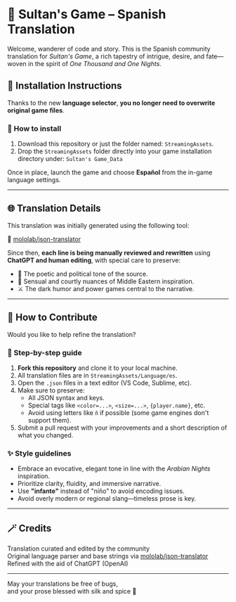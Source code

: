 # 🕌 Sultan's Game – Spanish Translation

Welcome, wanderer of code and story. This is the Spanish community translation for *Sultan's Game*, a rich tapestry of intrigue, desire, and fate—woven in the spirit of *One Thousand and One Nights*.

## 📝 Installation Instructions

Thanks to the new **language selector**, **you no longer need to overwrite original game files**.

### 🔧 How to install

1. Download this repository or just the folder named: `StreamingAssets`.
2. Drop the `StreamingAssets` folder directly into your game installation directory under:
`Sultan's Game_Data`

Once in place, launch the game and choose **Español** from the in-game language settings.

---

## 🌐 Translation Details

This translation was initially generated using the following tool:

🔗 [mololab/json-translator](https://github.com/mololab/json-translator)

Since then, **each line is being manually reviewed and rewritten** using **ChatGPT and human editing**, with special care to preserve:

- 💠 The poetic and political tone of the source.
- 🧞 Sensual and courtly nuances of Middle Eastern inspiration.
- ⚔️ The dark humor and power games central to the narrative.

---

## 🤝 How to Contribute

Would you like to help refine the translation?

### 📂 Step-by-step guide

1. **Fork this repository** and clone it to your local machine.
2. All translation files are in `StreamingAssets/Language/es`.
3. Open the `.json` files in a text editor (VS Code, Sublime, etc).
4. Make sure to preserve:
   - All JSON syntax and keys.
   - Special tags like `<color=...>`, `<size=...>`, `{player.name}`, etc.
   - Avoid using letters like `ñ` if possible (some game engines don't support them).
5. Submit a pull request with your improvements and a short description of what you changed.

### ✨ Style guidelines

- Embrace an evocative, elegant tone in line with the *Arabian Nights* inspiration.
- Prioritize clarity, fluidity, and immersive narrative.
- Use **"infante"** instead of "niño" to avoid encoding issues.
- Avoid overly modern or regional slang—timeless prose is key.

---

## 🪄 Credits

Translation curated and edited by the community  
Original language parser and base strings via [mololab/json-translator](https://github.com/mololab/json-translator)  
Refined with the aid of ChatGPT (OpenAI)

---

May your translations be free of bugs,  
and your prose blessed with silk and spice 🌙
